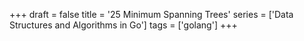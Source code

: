+++
draft = false
title = '25 Minimum Spanning Trees'
series = ['Data Structures and Algorithms in Go']
tags = ['golang']
+++